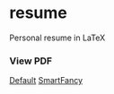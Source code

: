 # resume
Personal resume in LaTeX

### View PDF
[Default](https://github.com/SamTay/resum/blob/master/default/resume.pdf)
[SmartFancy](https://github.com/SamTay/resum/blob/master/smart_fancy/resume.pdf)
